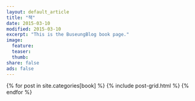 ```yaml
---
layout: default_article
title: "책"
date: 2015-03-10
modified: 2015-03-10
excerpt: "This is the BuseungBlog book page."
image:
  feature:
  teaser:
  thumb:
share: false
ads: false
---
```


<div class="tiles">
{% for post in site.categories[book] %}
	{% include post-grid.html %}
{% endfor %}
</div><!-- /.tiles -->
